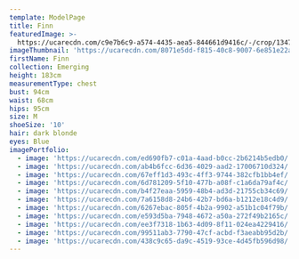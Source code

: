 ```yaml
---
template: ModelPage
title: Finn
featuredImage: >-
  https://ucarecdn.com/c9e7b6c9-a574-4435-aea5-844661d9416c/-/crop/1347x1700/214,95/-/preview/
imageThumbnail: 'https://ucarecdn.com/8071e5dd-f815-40c8-9007-6e851e22ad1d/'
firstName: Finn
collection: Emerging
height: 183cm
measurementType: chest
bust: 94cm
waist: 68cm
hips: 95cm
size: M
shoeSize: '10'
hair: dark blonde
eyes: Blue
imagePortfolio:
  - image: 'https://ucarecdn.com/ed690fb7-c01a-4aad-b0cc-2b6214b5edb0/'
  - image: 'https://ucarecdn.com/ab4b6fcc-6d36-4029-aad2-17006710d324/'
  - image: 'https://ucarecdn.com/67eff1d3-493c-4ff3-9744-382cfb1bb4ef/'
  - image: 'https://ucarecdn.com/6d781209-5f10-477b-a08f-c1a6da79af4c/'
  - image: 'https://ucarecdn.com/b4f27eaa-5959-48b4-ad3d-21755cb34c69/'
  - image: 'https://ucarecdn.com/7a6158d8-24b6-42b7-bd6a-b1212e18c4d9/'
  - image: 'https://ucarecdn.com/6267ebac-805f-4b2a-9902-a51b1c04f79b/'
  - image: 'https://ucarecdn.com/e593d5ba-7948-4672-a50a-272f49b2165c/'
  - image: 'https://ucarecdn.com/ee3f7318-1b63-4d09-8f11-024ea4229416/'
  - image: 'https://ucarecdn.com/99511ab3-7790-47cf-acbd-f3aeabb95d2b/'
  - image: 'https://ucarecdn.com/438c9c65-da9c-4519-93ce-4d45fb596d98/'
---
```


